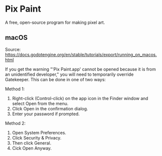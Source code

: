 # Pix Paint
A free, open-source program for making pixel art.


## macOS
Source: https://docs.godotengine.org/en/stable/tutorials/export/running_on_macos.html

If you get the warning "'Pix Paint.app' cannot be opened because it is from an unidentified developer," you will need to temporarily override Gatekeeper.
This can be done in one of two ways: 

Method 1: 
1. Right-click (Control-click) on the app icon in the Finder window and select Open from the menu.
2. Click Open in the confirmation dialog.
3. Enter your password if prompted.

Method 2:
1. Open System Preferences.
2. Click Security & Privacy.
3. Then click General.
4. Cick Open Anyway.
